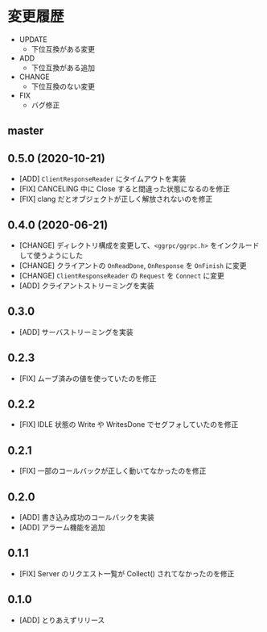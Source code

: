 # 変更履歴

- UPDATE
    - 下位互換がある変更
- ADD
    - 下位互換がある追加
- CHANGE
    - 下位互換のない変更
- FIX
    - バグ修正

## master

## 0.5.0 (2020-10-21)

- [ADD] `ClientResponseReader` にタイムアウトを実装
- [FIX] CANCELING 中に Close すると間違った状態になるのを修正
- [FIX] clang だとオブジェクトが正しく解放されないのを修正

## 0.4.0 (2020-06-21)

- [CHANGE] ディレクトリ構成を変更して、`<ggrpc/ggrpc.h>` をインクルードして使うようにした
- [CHANGE] クライアントの `OnReadDone`, `OnResponse` を `OnFinish` に変更
- [CHANGE] `ClientResponseReader` の `Request` を `Connect` に変更
- [ADD] クライアントストリーミングを実装

## 0.3.0

- [ADD] サーバストリーミングを実装

## 0.2.3

- [FIX] ムーブ済みの値を使っていたのを修正

## 0.2.2

- [FIX] IDLE 状態の Write や WritesDone でセグフォしていたのを修正

## 0.2.1

- [FIX] 一部のコールバックが正しく動いてなかったのを修正

## 0.2.0

- [ADD] 書き込み成功のコールバックを実装
- [ADD] アラーム機能を追加

## 0.1.1

- [FIX] Server のリクエスト一覧が Collect() されてなかったのを修正

## 0.1.0

- [ADD] とりあえずリリース

